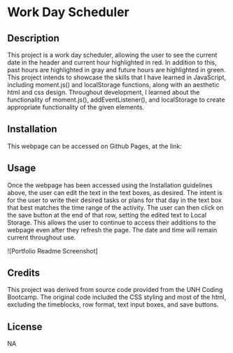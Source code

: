 # Work Day Scheduler

## Description
This project is a work day scheduler, allowing the user to see the current date in the header and current hour highlighted in red. In addition to this, past hours are highlighted in gray and future hours are highlighted in green. This project intends to showcase the skills that I have learned in JavaScript, including moment.js() and localStorage functions, along with an aesthetic html and css design. Throughout development, I learned about the functionality of moment.js(), addEventListener(), and localStorage to create appropriate functionality of the given elements.

## Installation

This webpage can be accessed on Github Pages, at the link:

## Usage

Once the webpage has been accessed using the Installation guidelines above, the user can edit the text in the text boxes, as desired. The intent is for the user to write their desired tasks or plans for that day in the text box that best matches the time range of the activity. The user can then click on the save button at the end of that row, setting the edited text to Local Storage. This allows the user to continue to access their additions to the webpage even after they refresh the page. The date and time will remain current throughout use.

![Portfolio Readme Screenshot]

## Credits

This project was derived from source code provided from the UNH Coding Bootcamp. The original code included the CSS styling and most of the html, excluding the timeblocks, row format, text input boxes, and save buttons.

## License

NA
